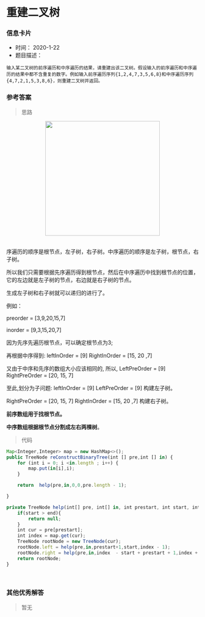 # 重建二叉树 

### 信息卡片 

- 时间： 2020-1-22
- 题目描述：

```
输入某二叉树的前序遍历和中序遍历的结果，请重建出该二叉树。假设输入的前序遍历和中序遍历的结果中都不含重复的数字。例如输入前序遍历序列{1,2,4,7,3,5,6,8}和中序遍历序列{4,7,2,1,5,3,8,6}，则重建二叉树并返回。
```



### 参考答案

> 思路

<div align="center"> <img src="https://cs-notes-1256109796.cos.ap-guangzhou.myqcloud.com/31d9adce-2af8-4754-8386-0aabb4e500b0.png" width="300"/> </div><br>

序遍历的顺序是根节点，左子树，右子树。中序遍历的顺序是左子树，根节点，右子树。

所以我们只需要根据先序遍历得到根节点，然后在中序遍历中找到根节点的位置，它的左边就是左子树的节点，右边就是右子树的节点。

生成左子树和右子树就可以递归的进行了。

例如：

preorder = [3,9,20,15,7]

 inorder = [9,3,15,20,7]  

因为先序先遍历根节点，可以确定根节点为3; 

再根据中序得到: leftInOrder = [9] RightInOrder = [15, 20 ,7]

 又由于中序和先序的数组大小应该相同的, 所以, LeftPreOrder = [9] RightPreOrder = [20, 15, 7] 

至此,划分为子问题: leftInOrder = [9] LeftPreOrder = [9] 构建左子树。 

RightPreOrder = [20, 15, 7] RightInOrder = [15, 20 ,7] 构建右子树。  



**前序数组用于找根节点。**

**中序数组根据根节点分割成左右两棵树**。



> 代码

```js
Map<Integer,Integer> map = new HashMap<>();
public TreeNode reConstructBinaryTree(int [] pre,int [] in) {
    for (int i = 0; i <in.length ; i++) {
        map.put(in[i],i);
    }

    return  help(pre,in,0,0,pre.length - 1);

}

private TreeNode help(int[] pre, int[] in, int prestart, int start, int end) {
    if(start > end){
        return null;
    }
    int cur = pre[prestart];
    int index = map.get(cur);
    TreeNode rootNode = new TreeNode(cur);
    rootNode.left = help(pre,in,prestart+1,start,index - 1);
    rootNode.right = help(pre,in,index  - start + prestart + 1,index + 1,end);
    return rootNode;
}
```


​    



### 其他优秀解答 

> 暂无
